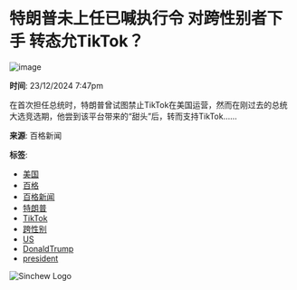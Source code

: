 # 特朗普未上任已喊执行令 对跨性别者下手 转态允TikTok？

![image](https://mc.yandex.ru/watch/95524952)

**时间**: 23/12/2024 7:47pm

在首次担任总统时，特朗普曾试图禁止TikTok在美国运营，然而在刚过去的总统大选竞选期，他尝到该平台带来的“甜头”后，转而支持TikTok……

**来源**: 百格新闻

**标签**: 
- [美国](https://www.sinchew.com.my/tag/美国)
- [百格](https://www.sinchew.com.my/tag/百格)
- [百格新闻](https://www.sinchew.com.my/tag/百格新闻/)
- [特朗普](https://www.sinchew.com.my/tag/特朗普)
- [TikTok](https://www.sinchew.com.my/tag/tiktok)
- [跨性别](https://www.sinchew.com.my/tag/跨性别/)
- [US](https://www.sinchew.com.my/tag/us/)
- [DonaldTrump](https://www.sinchew.com.my/tag/donaldtrump)
- [president](https://www.sinchew.com.my/tag/president) 

![Sinchew Logo](https://public/images/Sinchew-i-s.png)